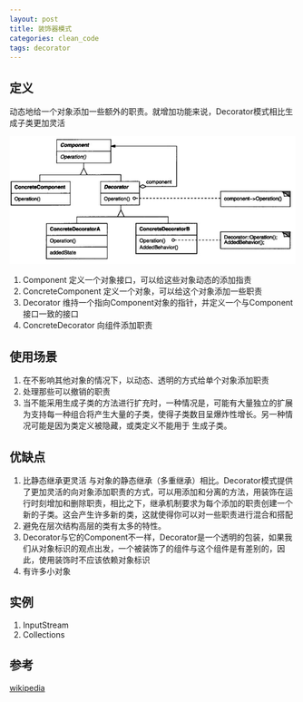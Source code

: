 ```yaml
---
layout: post
title: 装饰器模式
categories: clean_code
tags: decorator
---
```





## 定义

动态地给一个对象添加一些额外的职责。就增加功能来说，Decorator模式相比生成子类更加灵活

![装饰器](/images/design_pattern/decorator.jpg)

1. Component 定义一个对象接口，可以给这些对象动态的添加指责
2. ConcreteComponent 定义一个对象，可以给这个对象添加一些职责
3. Decorator 维持一个指向Component对象的指针，并定义一个与Component接口一致的接口
4. ConcreteDecorator 向组件添加职责

## 使用场景

1. 在不影响其他对象的情况下，以动态、透明的方式给单个对象添加职责
2. 处理那些可以撤销的职责
3. 当不能采用生成子类的方法进行扩充时，一种情况是，可能有大量独立的扩展为支持每一种组合将产生大量的子类，使得子类数目呈爆炸性增长。另一种情况可能是因为类定义被隐藏，或类定义不能用于 生成子类。

## 优缺点

1. 比静态继承更灵活 与对象的静态继承（多重继承）相比。Decorator模式提供了更加灵活的向对象添加职责的方式，可以用添加和分离的方法，用装饰在运行时刻增加和删除职责，相比之下，继承机制要求为每个添加的职责创建一个新的子类。这会产生许多新的类，这就使得你可以对一些职责进行混合和搭配
2. 避免在层次结构高层的类有太多的特性。
3. Decorator与它的Component不一样，Decorator是一个透明的包装，如果我们从对象标识的观点出发，一个被装饰了的组件与这个组件是有差别的，因此，使用装饰时不应该依赖对象标识
4. 有许多小对象

## 实例

1. InputStream
2. Collections

## 参考

[wikipedia](https://en.wikipedia.org/wiki/Decorator_pattern)

